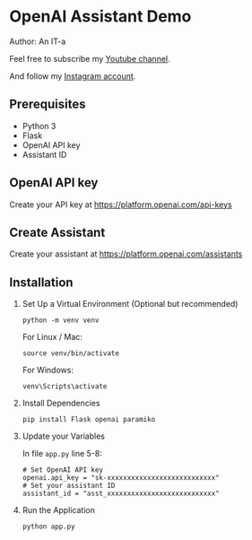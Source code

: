 # OpenAI Assistant Demo

Author: An IT-a

Feel free to subscribe my [Youtube channel](http://www.youtube.com/@an.it.a).

And follow my [Instagram account](https://www.instagram.com/iam.an.it.a/).

## Prerequisites

- Python 3
- Flask
- OpenAI API key
- Assistant ID

## OpenAI API key
Create your API key at https://platform.openai.com/api-keys

## Create Assistant
Create your assistant at https://platform.openai.com/assistants

## Installation

1. Set Up a Virtual Environment (Optional but recommended)
   ```
   python -m venv venv
   ```
   For Linux / Mac:
   ```
   source venv/bin/activate
   ```
   For Windows:
   ```
   venv\Scripts\activate
   ```

2. Install Dependencies
   ```
   pip install Flask openai paramiko
   ```

3. Update your Variables
   
   In file `app.py` line 5-8:

   ```
   # Set OpenAI API key
   openai.api_key = "sk-xxxxxxxxxxxxxxxxxxxxxxxxxxx"
   # Set your assistant ID
   assistant_id = "asst_xxxxxxxxxxxxxxxxxxxxxxxxxxx"
   ```

4. Run the Application
   ```
   python app.py
   ```
